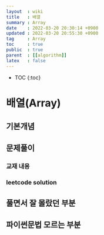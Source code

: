 ```yaml
---
layout  : wiki
title   : 배열 
summary : Array 
date    : 2022-03-20 20:30:14 +0900
updated : 2022-03-20 20:55:30 +0900
tag     : Array  
toc     : true
public  : true
parent  : [[algorithm]] 
latex   : false
---
```

* TOC
{:toc}

# 배열(Array)


## 기본개념 

## 문제풀이  
### 교재 내용

### leetcode solution

## 풀면서 잘 몰랐던 부분 

## 파이썬문법 모르는 부분 

